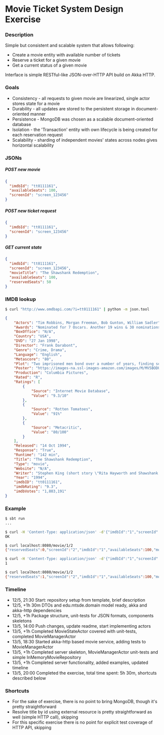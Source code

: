 Movie Ticket System Design Exercise
===================================

### Description
Simple but consistent and scalable system that allows following:
* Create a movie entity with available number of tickets
* Reserve a ticket for a given movie
* Get a current status of a given movie

Interface is simple RESTful-like JSON-over-HTTP API build on Akka HTTP.

### Goals
* Consistency - all requests to given movie are linearized, single actor stores state for a movie
* Durability - all updates are stored to the persistent storage in document-oriented manner
* Persistence - MongoDB was chosen as a scalable document-oriented database
* Isolation - the 'Transaction' entity with own lifecycle is being created for each reservation request
* Scalability - sharding of independent movies' states across nodes gives horizontal scalability

### JSONs
##### POST new movie
```json
{
  "imdbId": "tt0111161",
  "availableSeats": 100,
  "screenId": "screen_123456"
}
```

##### POST new ticket request
```json
{
  "imdbId": "tt0111161",
  "screenId": "screen_123456"
}
```

##### GET current state
```json
{
  "imdbId": "tt0111161",
  "screenId": "screen_123456",
  "movieTitle": "The Shawshank Redemption",
  "availableSeats": 100,
  "reservedSeats": 50
}
```

### IMDB lookup
```bash
$ curl "http://www.omdbapi.com/?i=tt0111161" | python -m json.tool
```
```json
{
    "Actors": "Tim Robbins, Morgan Freeman, Bob Gunton, William Sadler",
    "Awards": "Nominated for 7 Oscars. Another 19 wins & 30 nominations.",
    "BoxOffice": "N/A",
    "Country": "USA",
    "DVD": "27 Jan 1998",
    "Director": "Frank Darabont",
    "Genre": "Crime, Drama",
    "Language": "English",
    "Metascore": "80",
    "Plot": "Two imprisoned men bond over a number of years, finding solace and eventual redemption through acts of common decency.",
    "Poster": "https://images-na.ssl-images-amazon.com/images/M/MV5BODU4MjU4NjIwNl5BMl5BanBnXkFtZTgwMDU2MjEyMDE@._V1_SX300.jpg",
    "Production": "Columbia Pictures",
    "Rated": "R",
    "Ratings": [
        {
            "Source": "Internet Movie Database",
            "Value": "9.3/10"
        },
        {
            "Source": "Rotten Tomatoes",
            "Value": "91%"
        },
        {
            "Source": "Metacritic",
            "Value": "80/100"
        }
    ],
    "Released": "14 Oct 1994",
    "Response": "True",
    "Runtime": "142 min",
    "Title": "The Shawshank Redemption",
    "Type": "movie",
    "Website": "N/A",
    "Writer": "Stephen King (short story \"Rita Hayworth and Shawshank Redemption\"), Frank Darabont (screenplay)",
    "Year": "1994",
    "imdbID": "tt0111161",
    "imdbRating": "9.3",
    "imdbVotes": "1,803,191"
}
```

### Example

```bash
$ sbt run
...
```

```bash
$ curl -H 'Content-Type: application/json' -d'{"imdbId":"1","screenId":"2","availableSeats":100}' localhost:8080/movie
OK
```

```bash
$ curl localhost:8080/movie/1/2
{"reservedSeats":0,"screenId":"2","imdbId":"1","availableSeats":100,"movieTitle":"<Missing title>"}
```

```bash
$ curl -H 'Content-Type: application/json' -d'{"imdbId":"1","screenId":"2"}' localhost:8080/ticket
1
```

```bash
$ curl localhost:8080/movie/1/2
{"reservedSeats":1,"screenId":"2","imdbId":"1","availableSeats":100,"movieTitle":"<Missing title>"}
```

### Timeline
* 12/5, 21:30 Start: repository setup from template, brief description
* 12/5, +1h 30m DTOs and edu.mtsde.domain model ready, akka and akka-http dependencies
* 12/5, +1h Package structure, unit-tests for JSON formats, components skeletons
* 13/5, 14:00 Push changes, update readme, start implementing actors
* 13/5, +1h Completed MovieStateActor covered with unit-tests, completed MovieManagerActor
* 13/5, 18:30 Started akka-http based movie service, adding tests to MovieManagerActor
* 13/5, +1h Completed server skeleton, MovieManagerActor unit-tests and simple InMemoryMovieRepository
* 13/5, +1h Completed server functionality, added examples, updated timeline
* 13/5, 20:00 Completed the exercise, total time spent: 5h 30m, shortcuts described below

### Shortcuts
* For the sake of exercise, there is no point to bring MongoDB, though it's pretty straightforward
* Resolve title by id using external resource is pretty straightforward as well (simple HTTP call), skipping
* For this specific exercise there is no point for explicit test coverage of HTTP API, skipping
